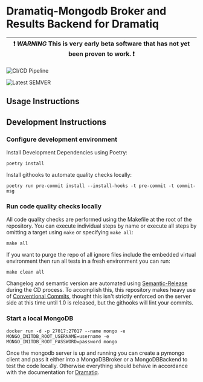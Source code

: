 # Dramatiq-Mongodb Broker and Results Backend for Dramatiq

| :exclamation: _WARNING_ This is very early beta software that has not yet been proven to work. :exclamation: |
| ------------------------------------------------------------------------------------------------------------ |

![CI/CD Pipeline](https://img.shields.io/github/actions/workflow/status/obscuritylabs/dramatiq-mongodb/ci-cd.yaml)

![Latest SEMVER](https://img.shields.io/github/v/tag/obscuritylabs/dramatiq-mongodb)

## Usage Instructions

## Development Instructions

### Configure development environment

Install Development Dependencies using Poetry:

```shell
poetry install
```

Install githooks to automate quality checks locally:

```shell
poetry run pre-commit install --install-hooks -t pre-commit -t commit-msg
```

### Run code quality checks locally

All code quality checks are performed using the Makefile at the root of the repository. You can execute individual steps by name or execute all steps by omitting a target using `make` or specifying `make all`:

```shell
make all
```

If you want to purge the repo of all ignore files include the embedded virtual environment then run all tests in a fresh environment you can run:

```shell
make clean all
```

Changelog and semantic version are automated using [Semantic-Release](https://python-semantic-release.readthedocs.io/en/latest/) during the CD process. To accomplish this, this repository makes heavy use of [Conventional Commits](https://www.conventionalcommits.org/en/v1.0.0/), thought this isn't strictly enforced on the server side at this time until 1.0 is released, but the githooks will lint your commits.

### Start a local MongoDB

```shell
docker run -d -p 27017:27017 --name mongo -e MONGO_INITDB_ROOT_USERNAME=username -e MONGO_INITDB_ROOT_PASSWORD=password mongo
```

Once the mongodb server is up and running you can create a pymongo client and pass it either into a MongoDBBroker or a MongoDBBackend to test the code locally. Otherwise everything should behave in accordance with the documentation for [Dramatiq](https://dramatiq.io/).
